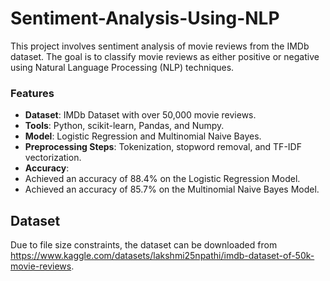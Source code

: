# Sentiment-Analysis-Using-NLP
This project involves sentiment analysis of movie reviews from the IMDb dataset. The goal is to classify movie reviews as either positive or negative using Natural Language Processing (NLP) techniques.

### Features
- **Dataset**: IMDb Dataset with over 50,000 movie reviews.
- **Tools**: Python, scikit-learn, Pandas, and Numpy.
- **Model**: Logistic Regression and Multinomial Naive Bayes.
- **Preprocessing Steps**: Tokenization, stopword removal, and TF-IDF vectorization.
- **Accuracy**:
- Achieved an accuracy of 88.4% on the Logistic Regression Model.
- Achieved an accuracy of 85.7% on the Multinomial Naive Bayes Model.

## Dataset
Due to file size constraints, the dataset can be downloaded from https://www.kaggle.com/datasets/lakshmi25npathi/imdb-dataset-of-50k-movie-reviews.
